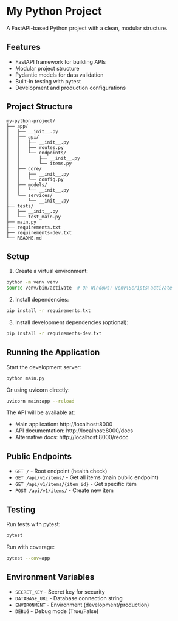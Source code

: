 # My Python Project

A FastAPI-based Python project with a clean, modular structure.

## Features

- FastAPI framework for building APIs
- Modular project structure
- Pydantic models for data validation
- Built-in testing with pytest
- Development and production configurations

## Project Structure

```
my-python-project/
├── app/
│   ├── __init__.py
│   ├── api/
│   │   ├── __init__.py
│   │   ├── routes.py
│   │   └── endpoints/
│   │       ├── __init__.py
│   │       └── items.py
│   ├── core/
│   │   ├── __init__.py
│   │   └── config.py
│   ├── models/
│   │   └── __init__.py
│   └── services/
│       └── __init__.py
├── tests/
│   ├── __init__.py
│   └── test_main.py
├── main.py
├── requirements.txt
├── requirements-dev.txt
└── README.md
```

## Setup

1. Create a virtual environment:
```bash
python -m venv venv
source venv/bin/activate  # On Windows: venv\Scripts\activate
```

2. Install dependencies:
```bash
pip install -r requirements.txt
```

3. Install development dependencies (optional):
```bash
pip install -r requirements-dev.txt
```

## Running the Application

Start the development server:
```bash
python main.py
```

Or using uvicorn directly:
```bash
uvicorn main:app --reload
```

The API will be available at:
- Main application: http://localhost:8000
- API documentation: http://localhost:8000/docs
- Alternative docs: http://localhost:8000/redoc

## Public Endpoints

- `GET /` - Root endpoint (health check)
- `GET /api/v1/items/` - Get all items (main public endpoint)
- `GET /api/v1/items/{item_id}` - Get specific item
- `POST /api/v1/items/` - Create new item

## Testing

Run tests with pytest:
```bash
pytest
```

Run with coverage:
```bash
pytest --cov=app
```

## Environment Variables

- `SECRET_KEY` - Secret key for security
- `DATABASE_URL` - Database connection string
- `ENVIRONMENT` - Environment (development/production)
- `DEBUG` - Debug mode (True/False)